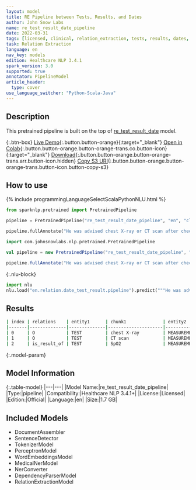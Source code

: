 ```yaml
---
layout: model
title: RE Pipeline between Tests, Results, and Dates
author: John Snow Labs
name: re_test_result_date_pipeline
date: 2022-03-31
tags: [licensed, clinical, relation_extraction, tests, results, dates, en]
task: Relation Extraction
language: en
nav_key: models
edition: Healthcare NLP 3.4.1
spark_version: 3.0
supported: true
annotator: PipelineModel
article_header:
  type: cover
use_language_switcher: "Python-Scala-Java"
---
```



## Description


This pretrained pipeline is built on the top of [re_test_result_date](https://nlp.johnsnowlabs.com/2021/02/24/re_test_result_date_en.html) model.


{:.btn-box}
[Live Demo](https://demo.johnsnowlabs.com/healthcare/RE_CLINICAL_DATE/){:.button.button-orange}{:target="_blank"}
[Open in Colab](https://colab.research.google.com/github/JohnSnowLabs/spark-nlp-workshop/blob/master/tutorials/streamlit_notebooks/healthcare/RE_CLINICAL_DATE.ipynb){:.button.button-orange.button-orange-trans.co.button-icon}{:target="_blank"}
[Download](https://s3.amazonaws.com/auxdata.johnsnowlabs.com/clinical/models/re_test_result_date_pipeline_en_3.4.1_3.0_1648734076557.zip){:.button.button-orange.button-orange-trans.arr.button-icon.hidden}
[Copy S3 URI](s3://auxdata.johnsnowlabs.com/clinical/models/re_test_result_date_pipeline_en_3.4.1_3.0_1648734076557.zip){:.button.button-orange.button-orange-trans.button-icon.button-copy-s3}


## How to use






<div class="tabs-box" markdown="1">
{% include programmingLanguageSelectScalaPythonNLU.html %}

```python
from sparknlp.pretrained import PretrainedPipeline

pipeline = PretrainedPipeline("re_test_result_date_pipeline", "en", "clinical/models")

pipeline.fullAnnotate("He was advised chest X-ray or CT scan after checking his SpO2 which was <= 93%")
```
```scala
import com.johnsnowlabs.nlp.pretrained.PretrainedPipeline

val pipeline = new PretrainedPipeline("re_test_result_date_pipeline", "en", "clinical/models")

pipeline.fullAnnotate("He was advised chest X-ray or CT scan after checking his SpO2 which was <= 93%")
```


{:.nlu-block}
```python
import nlu
nlu.load("en.relation.date_test_result.pipeline").predict("""He was advised chest X-ray or CT scan after checking his SpO2 which was <= 93%""")
```

</div>


## Results


```bash
| index | relations    | entity1      | chunk1              | entity2      |  chunk2 |
|-------|--------------|--------------|---------------------|--------------|---------|
| 0     | O            | TEST         | chest X-ray         | MEASUREMENTS |  93%    | 
| 1     | O            | TEST         | CT scan             | MEASUREMENTS |  93%    |
| 2     | is_result_of | TEST         | SpO2                | MEASUREMENTS |  93%    |
```


{:.model-param}
## Model Information


{:.table-model}
|---|---|
|Model Name:|re_test_result_date_pipeline|
|Type:|pipeline|
|Compatibility:|Healthcare NLP 3.4.1+|
|License:|Licensed|
|Edition:|Official|
|Language:|en|
|Size:|1.7 GB|


## Included Models


- DocumentAssembler
- SentenceDetector
- TokenizerModel
- PerceptronModel
- WordEmbeddingsModel
- MedicalNerModel
- NerConverter
- DependencyParserModel
- RelationExtractionModel
<!--stackedit_data:
eyJoaXN0b3J5IjpbLTE1MDk1OTUwNjYsLTEwMDg0MTMxNywtMj
g2MjE1ODE0LC0yMzIzOTUyNTcsMjEwODgzMDk1MSwxODgxMDA3
ODE3LC03OTUzOTI3NzddfQ==
-->